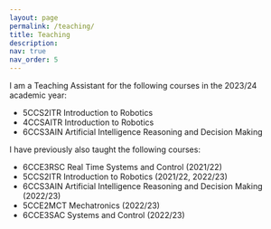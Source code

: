 ```yaml
---
layout: page
permalink: /teaching/
title: Teaching
description: 
nav: true
nav_order: 5
---
```


I am a Teaching Assistant for the following courses in the 2023/24 academic year:
- 5CCS2ITR Introduction to Robotics
- 4CCSAITR Introduction to Robotics
- 6CCS3AIN Artificial Intelligence Reasoning and Decision Making

I have previously also taught the following courses:
- 6CCE3RSC Real Time Systems and Control (2021/22)
- 5CCS2ITR Introduction to Robotics (2021/22, 2022/23)
- 6CCS3AIN Artificial Intelligence Reasoning and Decision Making (2022/23)
- 5CCE2MCT Mechatronics (2022/23)
- 6CCE3SAC Systems and Control (2022/23)
